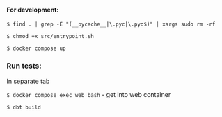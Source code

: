 #### For development:
``` $ find . | grep -E "(__pycache__|\.pyc|\.pyo$)" | xargs sudo rm -rf ```

``` $ chmod +x src/entrypoint.sh ```

``` $ docker compose up ```

### Run tests:
In separate tab

``` $ docker compose exec web bash ``` - get into web container

``` $ dbt build ```